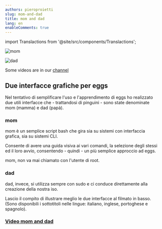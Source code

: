 ```yaml
---
authors: pieroproietti
slug: mom-and-dad
title: mom and dad
lang: en
enableComments: true
---
```

import Translactions from '@site/src/components/Translactions';

<Translactions />

![mom](/images/mom.png)

![dad](/images/dad.png)

Some videos are in our [channel](https://www.youtube.com/channel/UCWUYEEaaWJYnKF1OQTah5IA)

## Due interfacce grafiche per eggs

Nel tentativo di semplificare l'uso e l'apprendimento di eggs ho realizzato due utili interfacce che - trattandosi di pinguini - sono state denominate mom (mamma) e dad (papà).

### mom
mom è un semplice script bash che gira sia su sistemi con interfaccia grafica, sia su sistemi CLI. 

Consente di avere una guida visiva ai vari comandi, la selezione degli stessi ed il loro avvio, consentendo - quindi - un più semplice approccio ad eggs.

mom, non va mai chiamato con l'utente di root.

### dad

dad, invece, si utilizza sempre con sudo e ci conduce direttamente alla creazione della nostra iso.

Lascio il compito di illustrare meglio le due interfacce al filmato in basso. (Sono disponibili i sottotitoli nelle lingue: italiano, inglese, portoghese e spagnolo).

### [Video mom and dad](https://youtu.be/SahZOR9ZLmg)

